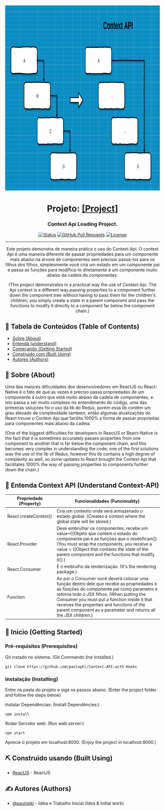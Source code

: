 <p align="center">
  <a href="" rel="noopener">
  <img width="1000" height="600" src="/assets/context.png" alt="Project logo"></a>
</p>

<h1 align="center">Projeto: 
  <a href="https://paulopkl.github.io/Context-API-with-Hooks" target="_blank">[Project]</a>
</h1>
<h3 align="center">Context Api Loading Project.</h3>


<div align="center">

[![Status](https://img.shields.io/badge/status-active-success.svg)]()
[![GitHub Pull Requests](https://img.shields.io/github/issues-pr/kylelobo/The-Documentation-Compendium.svg)](https://github.com/kylelobo/The-Documentation-Compendium/pulls)
[![License](https://img.shields.io/badge/license-MIT-blue.svg)](/LICENSE)

</div>

---

<p align="center"> 
  Este projeto demonstra de maneira prática o uso do Context Api. O context Api é uma maneira diferente
  de passar propriedades para um componente mais abaixo na árvore de componentes sem precisar passá-los
  para os filhos dos filhos, simplesmente você cria um estado em um componente pai e passa as funções para
  modifica-lo diretamente á um componente muito abaixo da cadeia de componentes.
  <br />
</p>
<p align="center"> 
  (This project demonstrates in a practical way the use of Context Api. The Api context is a different way
   passing properties to a component further down the component tree without having to pass them
   for the children's children, you simply create a state in a parent component and pass the functions to
   modify it directly to a component far below the component chain.)
  <br />
</p>

## 📝 Tabela de Conteúdos (Table of Contents)

- [Sobre (About)](#about)
- [Entenda (understand)](#understand)
- [Começando (Getting Started)](#getting_started)
- [Construido com (Built Using)](#built_using)
- [Autores (Authors)](#authors)

## 🧐 Sobre (About) <a name="about"></a>

Uma das maiores dificuldades dos desenvolvedores em ReactJS ou React-Native é o fato de que as vezes é 
preciso passa propriedades de um componente á outro que está muito abaixo da cadeia de componentes,
e isto passa a ser muito complexo no entendimento do código, uma das primeiras soluções foi o uso da lib do
Redux, porém essa lib contêm um grau elevado de complexidade tambem, então algumas atualizações do React
trouxe o Context Api que facilita 1000% a forma de passar propriedas para componentes mais abaixo da cadeia.

(One of the biggest difficulties for developers in ReactJS or React-Native is the fact that it is sometimes
accurately passes properties from one component to another that is far below the component chain,
and this becomes very complex in understanding the code, one of the first solutions was the use of the lib of
Redux, however this lib contains a high degree of complexity as well, so some updates to React
brought the Context Api that facilitates 1000% the way of passing properties to components further down the chain.)

## 🚀 Entenda Context API (Understand Context-API) <a name="understand"></a>

Propriedade (Property)| Funcionalidades (Funcionality)
--------- | ------
React.createContext() | Cria um contexto onde será armazenado o estado global. (Creates a context where the global state will be stored.)
React.Provider | Deve embrulhar os componentes, recebe um value={[Objeto que contem o estado do componente pai e as funções que o modoficam]}. (You must wrap the components, you receive a value = {[Object that contains the state of the parent component and the functions that modify it]}.)
React.Consumer | É o embrulho da renderização. (It's the rendering package.)
Function | Ao por o Consumer você deverá colocar uma função dentro dele que recebe as propriedades e as funções do componente pai como parametro e retorna todo o JSX filhos. (When putting the Consumer you must put a function inside it that receives the properties and functions of the parent component as a parameter and returns all the JSX children.)

## 🏁 Inicio (Getting Started) <a name="getting_started"></a>

### Pré-requisitos (Prerequisites)

Git instado no sistema.
(Git Commando line installed.)

```
git clone https://github.com/paulopkl/Context-API-with-Hooks
```

### Instalação (Installing)

Entre na pasta do projeto e siga os passos abaixo.
(Enter the project folder and follow the steps below)

Instalar Dependências: (Install Dependêncies:)

```
npm install
```

Rodar Servidor web: (Run web server:)

```
npm start
```

Aprecie o projeto em localhost:8000. (Enjoy the project in localhost:8000.)

## ⛏️ Construido usando (Built Using) <a name="built_using"></a>

- [ReactJS](https://reactjs.org/) - ReactJS

## ✍️ Autores (Authors) <a name="authors"></a>

- [@paulopkl](https://github.com/paulopkl) - Idéia e Trabalho Inicial (Idea & Initial work)